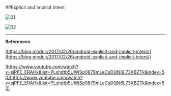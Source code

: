 ##Explicit and Implicit Intent

![01](https://raw.githubusercontent.com/mhdr/AndroidSamples/master/036/images/Android%20Emulator%20-%20Nexus_5_API_25%3A5554_001.png  "01")

![02](https://raw.githubusercontent.com/mhdr/AndroidSamples/master/036/images/Android%20Emulator%20-%20Nexus_5_API_25%3A5554_002.png  "02")

***

**References**

[https://blog.mhdr.ir/2017/02/26/android-explicit-and-implicit-intent/](https://blog.mhdr.ir/2017/02/26/android-explicit-and-implicit-intent/) 

[https://www.youtube.com/watch?v=sjPFE_ERAHk&list=PLshdtb5UWjSp0879mLeCsDQN6L73XBZTk&index=50](https://www.youtube.com/watch?v=sjPFE_ERAHk&list=PLshdtb5UWjSp0879mLeCsDQN6L73XBZTk&index=50) 